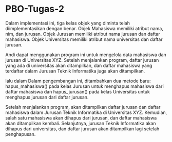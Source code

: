 # PBO-Tugas-2

Dalam implementasi ini, tiga kelas objek yang diminta telah diimplementasikan dengan benar. Objek Mahasiswa memiliki atribut nama, nim, dan jurusan. Objek Jurusan memiliki atribut nama jurusan dan daftar mahasiswa. Objek Universitas memiliki atribut nama universitas dan daftar jurusan.

Andi dapat menggunakan program ini untuk mengelola data mahasiswa dan jurusan di Universitas XYZ. Setelah menjalankan program, daftar jurusan yang ada di universitas akan ditampilkan, dan daftar mahasiswa yang terdaftar dalam Jurusan Teknik Informatika juga akan ditampilkan.

lalu dalam Dalam pengembangan ini, ditambahkan dua metode baru: hapus_mahasiswa() pada kelas Jurusan untuk menghapus mahasiswa dari daftar mahasiswa dan hapus_jurusan() pada kelas Universitas untuk menghapus jurusan dari daftar jurusan.

Setelah menjalankan program, akan ditampilkan daftar jurusan dan daftar mahasiswa dalam Jurusan Teknik Informatika di Universitas XYZ. Kemudian, salah satu mahasiswa akan dihapus dari jurusan, dan daftar mahasiswa akan ditampilkan kembali. Selanjutnya, jurusan Teknik Informatika akan dihapus dari universitas, dan daftar jurusan akan ditampilkan lagi setelah penghapusan.
